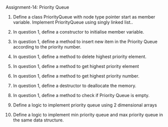 Assignment-14: Priority Queue

1. Define a class PriorityQueue with node type pointer start as member variable. Implement PriorityQueue using singly linked list..

2. In question 1, define a constructor to initialise member variable.

3. In question 1, define a method to insert new item in the Priority Queue according to the priority number.

4. In question 1, define a method to delete highest priority element.

5. In question 1, define a method to get highest priority element

6. In question 1, define a method to get highest priority number.

7. In question 1, define a destructor to deallocate the memory.

8. In question 1, define a method to check if Priority Queue is empty.

9. Define a logic to implement priority queue using 2 dimensional arrays

10. Define a logic to implement min priority queue and max priority queue in the same data structure.
